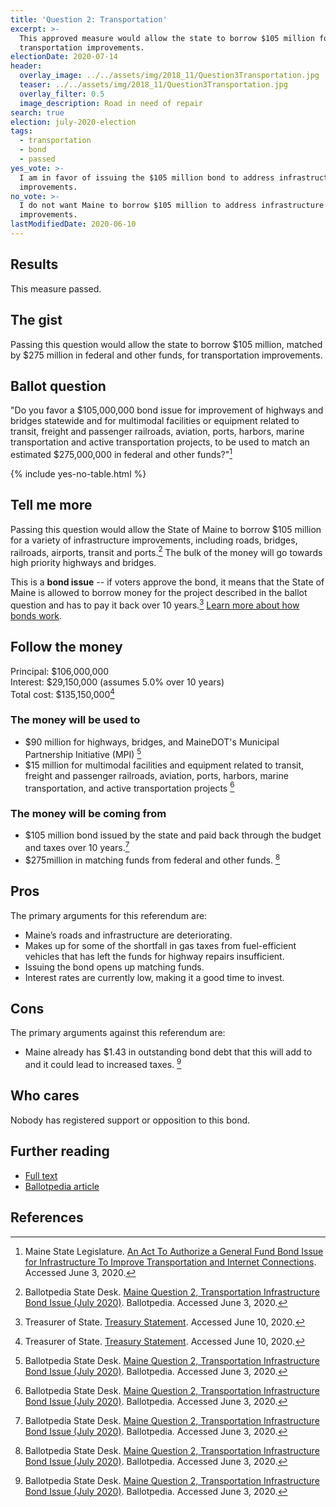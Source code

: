 ```yaml
---
title: 'Question 2: Transportation'
excerpt: >-
  This approved measure would allow the state to borrow $105 million for
  transportation improvements.
electionDate: 2020-07-14
header:
  overlay_image: ../../assets/img/2018_11/Question3Transportation.jpg
  teaser: ../../assets/img/2018_11/Question3Transportation.jpg
  overlay_filter: 0.5
  image_description: Road in need of repair
search: true
election: july-2020-election
tags:
  - transportation
  - bond
  - passed
yes_vote: >-
  I am in favor of issuing the $105 million bond to address infrastructure
  improvements.
no_vote: >-
  I do not want Maine to borrow $105 million to address infrastructure
  improvements.
lastModifiedDate: 2020-06-10
---
```


## Results

This measure passed.

## The gist

Passing this question would allow the state to borrow $105 million, matched by $275 million in federal and other funds, for transportation improvements.

## Ballot question

"Do you favor a $105,000,000 bond issue for improvement of highways and bridges statewide and for multimodal facilities or equipment related to transit, freight and passenger railroads, aviation, ports, harbors, marine transportation and active transportation projects, to be used to match an estimated $275,000,000 in federal and other funds?"[^1]

{% include yes-no-table.html %}

## Tell me more

Passing this question would allow the State of Maine to borrow $105 million for a variety of infrastructure improvements, including roads, bridges, railroads, airports, transit and ports.[^2] The bulk of the money will go towards high priority highways and bridges.

This is a **bond issue** -- if voters approve the bond, it means that the State of Maine is allowed to borrow money for the project described in the ballot question and has to pay it back over 10 years.[^3] [Learn more about how bonds work](/bonds).

## Follow the money

Principal: $106,000,000
<br>Interest: $29,150,000 (assumes 5.0% over 10 years)
<br>Total cost: $135,150,000[^3]

### The money will be used to

- $90 million for highways, bridges, and MaineDOT's Municipal Partnership Initiative (MPI) [^2]
- $15 million for multimodal facilities and equipment related to transit, freight and passenger railroads, aviation, ports, harbors, marine transportation, and active transportation projects [^2]

### The money will be coming from

- $105 million bond issued by the state and paid back through the budget and taxes over 10 years.[^2]
- $275million in matching funds from federal and other funds. [^2]

## Pros

The primary arguments for this referendum are:

- Maine’s roads and infrastructure are deteriorating.
- Makes up for some of the shortfall in gas taxes from fuel-efficient vehicles that has left the funds for highway repairs insufficient.
- Issuing the bond opens up matching funds.
- Interest rates are currently low, making it a good time to invest.

## Cons

The primary arguments against this referendum are:

- Maine already has $1.43 in outstanding bond debt that this will add to and it could lead to increased taxes. [^2]

## Who cares

Nobody has registered support or opposition to this bond.

## Further reading

- [Full text](https://legislature.maine.gov/legis/bills/bills_129th/chapters/PUBLIC673.asp)
- [Ballotpedia article](<https://ballotpedia.org/Maine_Question_2,_Transportation_Infrastructure_Bond_Issue_(July_2020)>)

## References

[^1]: Maine State Legislature. [An Act To Authorize a General Fund Bond Issue for Infrastructure To Improve Transportation and Internet Connections](https://legislature.maine.gov/legis/bills/bills_129th/chapters/PUBLIC673.asp). Accessed June 3, 2020.

[^2]: Ballotpedia State Desk. [Maine Question 2, Transportation Infrastructure Bond Issue (July 2020)](<https://ballotpedia.org/Maine_Question_2,_Transportation_Infrastructure_Bond_Issue_(July_2020)>). Ballotpedia. Accessed June 3, 2020.

[^3]: Treasurer of State. [Treasury Statement](https://www.maine.gov/sos/cec/elec/upcoming/pdf/treasstatement2020.pdf). Accessed June 10, 2020.
